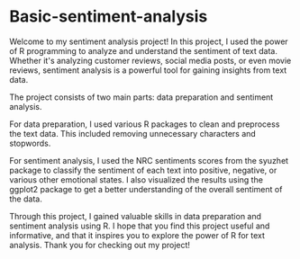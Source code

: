 # Basic-sentiment-analysis

Welcome to my sentiment analysis project! In this project, I used the power of R programming to analyze and understand the sentiment of text data. Whether it's analyzing customer reviews, social media posts, or even movie reviews, sentiment analysis is a powerful tool for gaining insights from text data.

The project consists of two main parts: data preparation and sentiment analysis.

For data preparation, I used various R packages to clean and preprocess the text data. This included removing unnecessary characters and stopwords.

For sentiment analysis, I used the NRC sentiments scores from the syuzhet package to classify the sentiment of each text into positive, negative, or various other emotional states. I also visualized the results using the ggplot2 package to get a better understanding of the overall sentiment of the data.

Through this project, I gained valuable skills in data preparation and sentiment analysis using R. I hope that you find this project useful and informative, and that it inspires you to explore the power of R for text analysis. Thank you for checking out my project!
